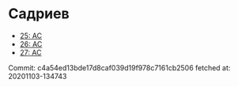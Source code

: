 # Садриев
- [25: AC](25.md)
- [26: AC](26.md)
- [27: AC](27.md)

Commit: c4a54ed13bde17d8caf039d19f978c7161cb2506
 fetched at: 20201103-134743
